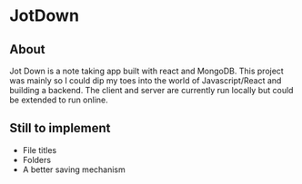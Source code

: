 # JotDown

## About

Jot Down is a note taking app built with react and MongoDB. This project was mainly so I could dip my toes into the world of Javascript/React and building a backend. 
The client and server are currently run locally but could be extended to run online.

## Still to implement

* File titles
* Folders
* A better saving mechanism
